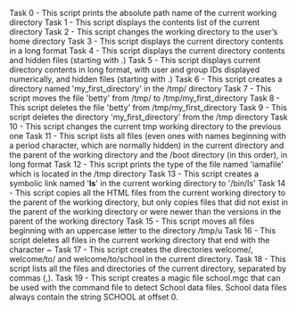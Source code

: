Task 0 - This script prints the absolute path name of the current working directory
Task 1 - This script displays the contents list of the current directory
Task 2 - This script changes the working directory to the user’s home directory
Task 3 - This script displays the current directory contents in a long format
Task 4 - This script displays the current directory contents and hidden files (starting with .)
Task 5 - This script displays current directory contents in long format, with user and group IDs displayed numerically, and hidden files (starting with .)
Task 6 - This script creates a directory named 'my_first_directory' in the /tmp/ directory
Task 7 - This script moves the file 'betty' from /tmp/ to /tmp/my_first_directory
Task 8 - This script deletes the file 'betty' from /tmp/my_first_directory
Task 9 - This script deletes the directory 'my_first_directory' from the /tmp directory
Task 10 - This script changes the current tmp working directory to the previous one
Task 11 - This script lists all files (even ones with names beginning with a period character, which are normally hidden) in the current directory and the parent of the working directory and the /boot directory (in this order), in long format
Task 12 - This script prints the type of the file named 'iamafile' which is located in the /tmp directory
Task 13 - This script creates a symbolic link named '__ls__' in the current working directory to '/bin/ls' 
Task 14 - This script copies all the HTML files from the current working directory to the parent of the working directory, but only copies files that did not exist in the parent of the working directory or were newer than the versions in the parent of the working directory
Task 15 - This script moves all files beginning with an uppercase letter to the directory /tmp/u
Task 16 - This script deletes all files in the current working directory that end with the character ~
Task 17 - This script creates the directories welcome/, welcome/to/ and welcome/to/school in the current directory.
Task 18 - This script lists all the files and directories of the current directory, separated by commas (,).
Task 19 - This script creates a magic file school.mgc that can be used with the command file to detect School data files. School data files always contain the string SCHOOL at offset 0.
